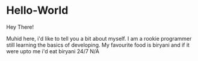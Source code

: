 # Hello-World

Hey There!

Muhid here, i'd like to tell you a bit about myself. I am a rookie programmer still learning the basics of developing.
My favourite food is biryani and if it were upto me i'd eat biryani 24/7
N/A

